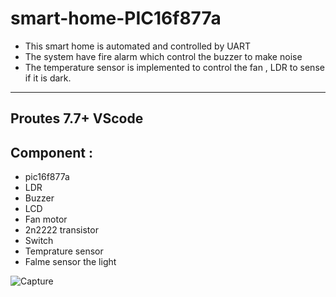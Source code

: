 # smart-home-PIC16f877a
 - This smart home is automated and controlled by UART 
 - The system have fire alarm which control the buzzer to make noise 
 - The temperature sensor is implemented to  control the fan , LDR to sense if it is dark.

---------------------------------------------------------------
Proutes 7.7+ VScode
---------------------------------------------------------------
## Component : 
- pic16f877a
- LDR
- Buzzer
- LCD
- Fan motor
- 2n2222 transistor 
- Switch 
- Temprature sensor
- Falme sensor the light 


![Capture](https://user-images.githubusercontent.com/76526170/210877417-0534ee6a-34c1-4096-aaa4-0859452f5dfa.PNG)

